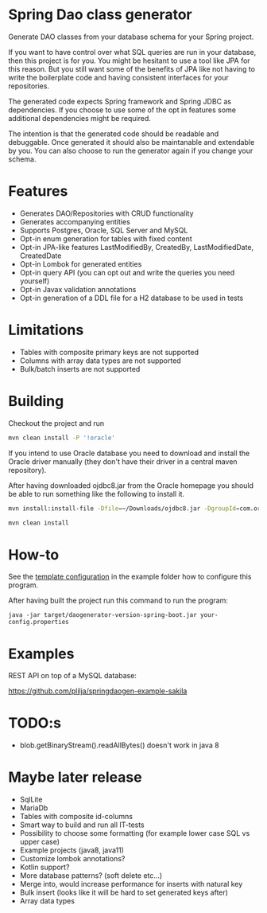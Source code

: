 # Spring Dao class generator

Generate DAO classes from your database schema for your Spring project. 

If you want to have control over what SQL queries are run in your database,
then this project is for you. You might be hesitant to use a tool like JPA
for this reason. But you still want some of the benefits of JPA
like not having to write the boilerplate code and having consistent interfaces
for your repositories.

The generated code expects Spring framework and Spring JDBC as dependencies.
If you choose to use some of the opt in features some additional dependencies
might be required.

The intention is that the generated code should be readable and debuggable.
Once generated it should also be maintanable and extendable by you. You
can also choose to run the generator again if you change your schema.

# Features

* Generates DAO/Repositories with CRUD functionality
* Generates accompanying entities
* Supports Postgres, Oracle, SQL Server and MySQL
* Opt-in enum generation for tables with fixed content
* Opt-in JPA-like features LastModifiedBy, CreatedBy, LastModifiedDate, CreatedDate
* Opt-in Lombok for generated entities
* Opt-in query API (you can opt out and write the queries you need yourself)
* Opt-in Javax validation annotations
* Opt-in generation of a DDL file for a H2 database to be used in tests

# Limitations

* Tables with composite primary keys are not supported
* Columns with array data types are not supported
* Bulk/batch inserts are not supported

# Building

Checkout the project and run
```bash
mvn clean install -P '!oracle'
```
If you intend to use Oracle database you need to download and install the Oracle driver manually (they don't have their driver in a central maven repository). 

After having downloaded ojdbc8.jar from the Oracle homepage you should be able to run something like the following to install it.
```bash
mvn install:install-file -Dfile=~/Downloads/ojdbc8.jar -DgroupId=com.oracle -DartifactId=ojdbc8 -Dversion=12.2.0.1 -Dpackaging=jar 

mvn clean install
```

# How-to

See the [template configuration](https://github.com/plilja/spring-dao-codegen/blob/master/examples/template.properties) in the example folder how to configure this program.

After having built the project run this command to run the program:
```
java -jar target/daogenerator-version-spring-boot.jar your-config.properties
```

# Examples

REST API on top of a MySQL database:

https://github.com/plilja/springdaogen-example-sakila

# TODO:s
* blob.getBinaryStream().readAllBytes() doesn't work in java 8

# Maybe later release
* SqlLite
* MariaDb
* Tables with composite id-columns
* Smart way to build and run all IT-tests
* Possibility to choose some formatting (for example lower case SQL vs upper case)
* Example projects (java8, java11)
* Customize lombok annotations?
* Kotlin support?
* More database patterns? (soft delete etc...)
* Merge into, would increase performance for inserts with natural key
* Bulk insert (looks like it will be hard to set generated keys after)
* Array data types
